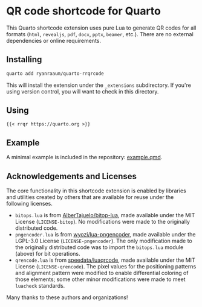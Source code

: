 # QR code shortcode for Quarto 

This Quarto shortcode extension uses pure Lua to generate QR codes for all formats (`html`, `revealjs`, `pdf`, `docx`, `pptx`, `beamer`, etc.). There are no external dependencies or online requirements.

## Installing

```bash
quarto add ryanraaum/quarto-rrqrcode
```

This will install the extension under the `_extensions` subdirectory.
If you're using version control, you will want to check in this directory.

## Using

```
{{< rrqr https://quarto.org >}}
```

## Example

A minimal example is included in the repository: [example.qmd](example.qmd).

## Acknowledgements and Licenses

The core functionality in this shortcode extension is enabled by 
libraries and utilities created by others that are available for 
reuse under the following licenses.

- `bitops.lua` is from [AlberTajuelo/bitop-lua](https://github.com/AlberTajuelo/bitop-lua), made available under the MIT License (`LICENSE-bitop`). No modifications were made to the originally distributed code.
- `pngencoder.lua` is from [wyozi/lua-pngencoder](https://github.com/wyozi/lua-pngencoder), made available under the LGPL-3.0 License (`LICENSE-pngencoder`). The only modification made to the originally distributed code was to import the `bitops.lua` module (above) for bit operations.
- `qrencode.lua` is from [speedata/luaqrcode](https://github.com/speedata/luaqrcode), made available under the MIT License (`LICENSE-qrencode`). The pixel values for the positioning patterns and alignment pattern were modified to enable differential coloring of those elements; some other minor modifications were made to meet `luacheck` standards.

Many thanks to these authors and organizations!
